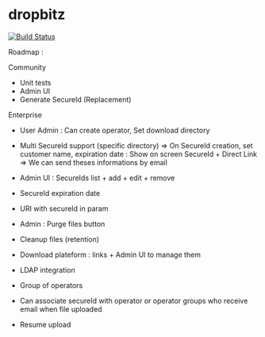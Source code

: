 dropbitz
========

[![Build Status](https://drone.io/github.com/teknux-org/dropbitz/status.png)](https://drone.io/github.com/teknux-org/dropbitz/latest)

Roadmap :

Community
- Unit tests
- Admin UI
- Generate SecureId (Replacement)

Enterprise
- User Admin : Can create operator, Set download directory
- Multi SecureId support (specific directory) => On SecureId creation, set customer name, expiration date : Show on screen SecureId + Direct Link => We can send theses informations by email
- Admin UI : SecureIds list + add + edit + remove
- SecureId expiration date
- URI with secureId in param
- Admin : Purge files button
- Cleanup files (retention)
- Download plateform : links + Admin UI to manage them
- LDAP integration

- Group of operators
- Can associate secureId with operator or operator groups who receive email when file uploaded
- Resume upload
